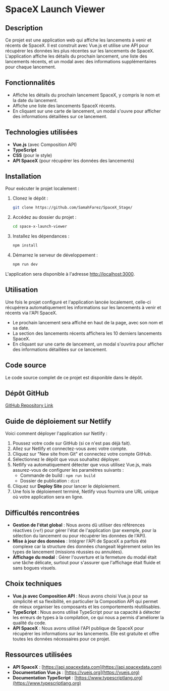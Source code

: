 # SpaceX Launch Viewer

## Description
Ce projet est une application web qui affiche les lancements à venir et récents de SpaceX. Il est construit avec Vue.js et utilise une API pour récupérer les données les plus récentes sur les lancements de SpaceX. L'application affiche les détails du prochain lancement, une liste des lancements récents, et un modal avec des informations supplémentaires pour chaque lancement.

## Fonctionnalités
- Affiche les détails du prochain lancement SpaceX, y compris le nom et la date du lancement.
- Affiche une liste des lancements SpaceX récents.
- En cliquant sur une carte de lancement, un modal s'ouvre pour afficher des informations détaillées sur ce lancement.

## Technologies utilisées
- **Vue.js** (avec Composition API)
- **TypeScript**
- **CSS** (pour le style)
- **API SpaceX** (pour récupérer les données des lancements)

## Installation
Pour exécuter le projet localement :

1. Clonez le dépôt :

    ```bash
    git clone https://github.com/SamahFarez/SpaceX_Stage/
    ```

2. Accédez au dossier du projet :

    ```bash
    cd space-x-launch-viewer
    ```

3. Installez les dépendances :

    ```bash
    npm install
    ```

4. Démarrez le serveur de développement :

    ```bash
    npm run dev
    ```

L'application sera disponible à l'adresse [http://localhost:3000](http://localhost:3000).

## Utilisation
Une fois le projet configuré et l'application lancée localement, celle-ci récupérera automatiquement les informations sur les lancements à venir et récents via l'API SpaceX.

- Le prochain lancement sera affiché en haut de la page, avec son nom et sa date.
- La section des lancements récents affichera les 10 derniers lancements SpaceX.
- En cliquant sur une carte de lancement, un modal s'ouvrira pour afficher des informations détaillées sur ce lancement.

## Code source
Le code source complet de ce projet est disponible dans le dépôt.

## Dépôt GitHub
[GitHub Repository Link](https://github.com/SamahFarez/SpaceX_Stage)

## Guide de déploiement sur Netlify
Voici comment déployer l'application sur Netlify :

1. Poussez votre code sur GitHub (si ce n'est pas déjà fait).
2. Allez sur Netlify et connectez-vous avec votre compte.
3. Cliquez sur "New site from Git" et connectez votre compte GitHub.
4. Sélectionnez le dépôt que vous souhaitez déployer.
5. Netlify va automatiquement détecter que vous utilisez Vue.js, mais assurez-vous de configurer les paramètres suivants :
    - Commande de build : `npm run build`
    - Dossier de publication : `dist`
6. Cliquez sur **Deploy Site** pour lancer le déploiement.
7. Une fois le déploiement terminé, Netlify vous fournira une URL unique où votre application sera en ligne.

## Difficultés rencontrées
- **Gestion de l'état global** : Nous avons dû utiliser des références réactives (`ref`) pour gérer l'état de l'application (par exemple, pour la sélection du lancement ou pour récupérer les données de l'API).
- **Mise à jour des données** : Intégrer l'API de SpaceX a parfois été complexe car la structure des données changeait légèrement selon les types de lancement (missions réussies ou annulées).
- **Affichage du modal** : Gérer l'ouverture et la fermeture du modal était une tâche délicate, surtout pour s'assurer que l'affichage était fluide et sans bogues visuels.

## Choix techniques
- **Vue.js avec Composition API** : Nous avons choisi Vue.js pour sa simplicité et sa flexibilité, en particulier la Composition API qui permet de mieux organiser les composants et les comportements réutilisables.
- **TypeScript** : Nous avons utilisé TypeScript pour sa capacité à détecter les erreurs de types à la compilation, ce qui nous a permis d'améliorer la qualité du code.
- **API SpaceX** : Nous avons utilisé l'API publique de SpaceX pour récupérer les informations sur les lancements. Elle est gratuite et offre toutes les données nécessaires pour ce projet.

## Ressources utilisées
- **API SpaceX** : [https://api.spacexdata.com](https://api.spacexdata.com)
- **Documentation Vue.js** : [https://vuejs.org](https://vuejs.org)
- **Documentation TypeScript** : [https://www.typescriptlang.org](https://www.typescriptlang.org)
